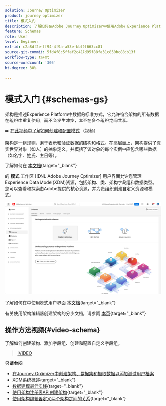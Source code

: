```yaml
---
solution: Journey Optimizer
product: journey optimizer
title: 模式入门
description: 了解如何在Adobe Journey Optimizer中使用Adobe Experience Platform模式
feature: Schemas
role: User
level: Beginner
exl-id: c2a8df2e-ff94-4f9a-a53e-bbf9f663cc81
source-git-commit: 5fd4f8c5ffaf2c417d95f88fa31c850bc88db13f
workflow-type: tm+mt
source-wordcount: '305'
ht-degree: 30%

---
```


# 模式入门 {#schemas-gs}

架构是描述Experience Platform中数据的标准方式，它允许符合架构的所有数据在组织中重复使用，而不会发生冲突，甚至在多个组织之间共享。

➡️ [在此视频中了解如何创建和配置模式](#video-schema) （视频）

架构是一组规则，用于表示和验证数据的结构和格式。在高层面上，架构提供了真实世界对象（如人）的抽象定义，并概括了该对象的每个实例中应包含哪些数据（如名字、姓氏、生日等）。

了解如何在 [本文档](https://experienceleague.adobe.com/docs/experience-platform/xdm/schema/composition.html?lang=zh-Hans){target="_blank"}

的 **模式** 工作区 [!DNL Adobe Journey Optimizer] 用户界面允许您管理Experience Data Model(XDM)资源，包括架构、类、架构字段组和数据类型。 您可以查看和探索由Adobe提供的核心资源，并为贵组织创建自定义资源和模式。

![](assets/schemas-home.png)

了解如何在中使用模式用户界面 [本文档](https://experienceleague.adobe.com/docs/experience-platform/xdm/ui/overview.html){target="_blank"}

有关使用架构编辑器创建架构的分步文档，请参阅 [本页](https://experienceleague.adobe.com/docs/experience-platform/xdm/tutorials/create-schema-ui.html?lang=zh-Hans){target="_blank"}


## 操作方法视频{#video-schema}

了解如何创建架构、添加字段组、创建和配置自定义字段组。

>[!VIDEO](https://video.tv.adobe.com/v/334461?quality=12)

**另请参阅**

* [在Journey Optimizer中创建架构、数据集和摄取数据以添加测试用户档案](../segment/creating-test-profiles.md)
* [XDM系统概述](https://experienceleague.adobe.com/docs/experience-platform/xdm/home.html?lang=zh-Hans){target="_blank"}
* [数据建模最佳实践](https://experienceleague.adobe.com/docs/experience-platform/xdm/schema/best-practices.html){target="_blank"}
* [使用架构注册表API创建架构](https://experienceleague.adobe.com/docs/experience-platform/xdm/tutorials/create-schema-api.html){target="_blank"}
* [使用架构编辑器定义两个架构之间的关系](https://experienceleague.adobe.com/docs/experience-platform/xdm/tutorials/relationship-ui.html){target="_blank"}
